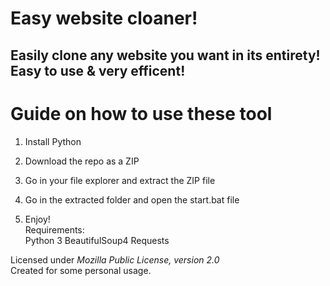 # Easy website cloaner!  
   
## Easily clone any website you want in its entirety! Easy to use & very efficent! 
 
# Guide on how to use these tool  
   
1. Install Python
  
2. Download the repo as a ZIP   
 
3. Go in your file explorer and extract the ZIP file
 
4. Go in the extracted folder and open the start.bat file   
 
5. Enjoy!   
Requirements:  
    Python 3
    BeautifulSoup4
    Requests 
 
Licensed under *Mozilla Public License, version 2.0*    
Created for some personal usage.  